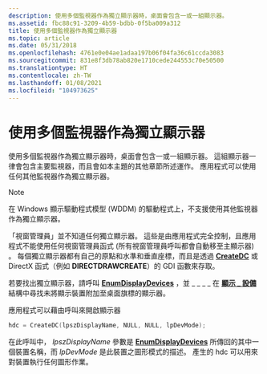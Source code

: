 ```yaml
---
description: 使用多個監視器作為獨立顯示器時，桌面會包含一或一組顯示器。
ms.assetid: fbc88c91-3209-4b59-bdbb-0f5ba009a312
title: 使用多個監視器作為獨立顯示器
ms.topic: article
ms.date: 05/31/2018
ms.openlocfilehash: 4761e0e04ae1adaa197b06f04fa36c61ccda3083
ms.sourcegitcommit: 831e8f3db78ab820e1710cede244553c70e50500
ms.translationtype: HT
ms.contentlocale: zh-TW
ms.lasthandoff: 01/08/2021
ms.locfileid: "104973625"
---
```

# <a name="using-multiple-monitors-as-independent-displays"></a>使用多個監視器作為獨立顯示器

使用多個監視器作為獨立顯示器時，桌面會包含一或一組顯示器。 這組顯示器一律會包含主要監視器，而且會如本主題的其他章節所述運作。 應用程式可以使用任何其他監視器作為獨立顯示器。

> [!Note]  
> 在 Windows 顯示驅動程式模型 (WDDM) 的驅動程式上，不支援使用其他監視器作為獨立顯示器。

 

「視窗管理員」並不知道任何獨立顯示器。 這些是由應用程式完全控制，且應用程式不能使用任何視窗管理員函式 (所有視窗管理員呼叫都會自動移至主顯示器) 。 每個獨立顯示器都有自己的原點和水準和垂直座標，而且是透過 [**CreateDC**](/windows/desktop/api/Wingdi/nf-wingdi-createdca) 或 DirectX 函式（例如 **DIRECTDRAWCREATE**）的 GDI 函數來存取。

若要找出獨立顯示器，請呼叫 [**EnumDisplayDevices**](/windows/desktop/api/Winuser/nf-winuser-enumdisplaydevicesa) ，並 \_ \_ \_ \_ 在 [**顯示 \_ 設備**](/windows/desktop/api/Wingdi/ns-wingdi-display_devicea) 結構中尋找未將顯示裝置附加至桌面旗標的顯示器。

應用程式可以藉由呼叫來開啟顯示器


```C++
hdc = CreateDC(lpszDisplayName, NULL, NULL, lpDevMode);
```



在此呼叫中， *lpszDisplayName* 參數是 [**EnumDisplayDevices**](/windows/desktop/api/Winuser/nf-winuser-enumdisplaydevicesa) 所傳回的其中一個裝置名稱，而 *lpDevMode* 是此裝置之圖形模式的描述。 產生的 hdc 可以用來對裝置執行任何圖形作業。

 

 



